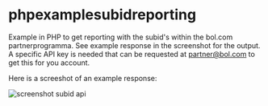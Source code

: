 phpexamplesubidreporting
========================

Example in PHP to get reporting with the subid's within the bol.com partnerprogramma. See example response in the screenshot for the output. A specific API key is needed that can be requested at partner@bol.com to get this for you account.

Here is a screeshot of an example response:

![screenshot subid api](https://raw.github.com/devbolcom/phpexamplepartnerprogrammasubidreporting/master/subidraportage.png)
